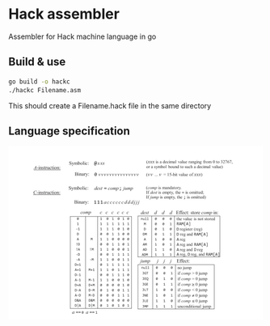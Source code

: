 # Hack assembler
Assembler for Hack machine language in go

## Build & use
```bash
go build -o hackc
./hackc Filename.asm
```
This should create a Filename.hack file in the same directory

## Language specification
![alt text](https://github.com/overload77/go-hack-assembler/blob/main/hack-spec.png?raw=true)
